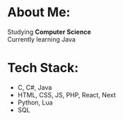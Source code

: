 # About Me:
Studying <b>Computer Science</b><br>
Currently learning Java<br>


# Tech Stack:
- C, C#, Java
- HTML, CSS, JS, PHP, React, Next
- Python, Lua
- SQL
